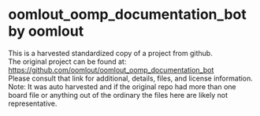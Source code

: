 
# oomlout_oomp_documentation_bot by oomlout  
This is a harvested standardized copy of a project from github.  
The original project can be found at:  
https://github.com/oomlout/oomlout_oomp_documentation_bot  
Please consult that link for additional, details, files, and license information.  
Note: It was auto harvested and if the original repo had more than one board file or anything out of the ordinary the files here are likely not representative.  
    